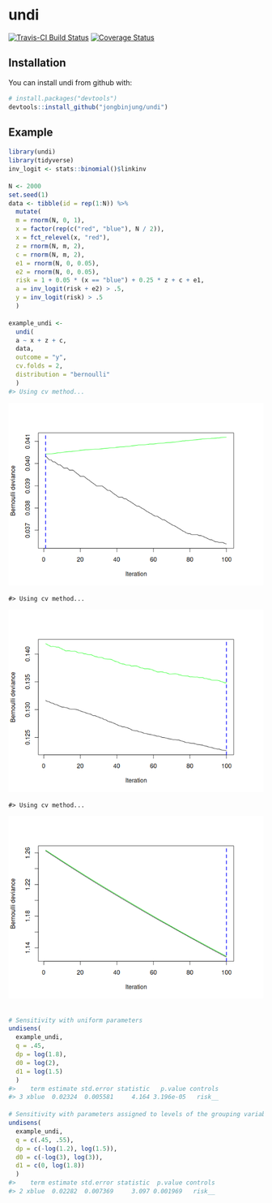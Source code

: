 
<!-- README.md is generated from README.Rmd. Please edit that file -->
undi
====

[![Travis-CI Build Status](https://travis-ci.org/jongbinjung/undi.svg?branch=master)](https://travis-ci.org/jongbinjung/undi) [![Coverage Status](https://img.shields.io/codecov/c/github/jongbinjung/undi/master.svg)](https://codecov.io/github/jongbinjung/undi?branch=master)

Installation
------------

You can install undi from github with:

``` r
# install.packages("devtools")
devtools::install_github("jongbinjung/undi")
```

Example
-------

``` r
library(undi)
library(tidyverse)
inv_logit <- stats::binomial()$linkinv

N <- 2000
set.seed(1)
data <- tibble(id = rep(1:N)) %>%
  mutate(
  m = rnorm(N, 0, 1),
  x = factor(rep(c("red", "blue"), N / 2)),
  x = fct_relevel(x, "red"),
  z = rnorm(N, m, 2),
  c = rnorm(N, m, 2),
  e1 = rnorm(N, 0, 0.05),
  e2 = rnorm(N, 0, 0.05),
  risk = 1 + 0.05 * (x == "blue") + 0.25 * z + c + e1,
  a = inv_logit(risk + e2) > .5,
  y = inv_logit(risk) > .5
  )

example_undi <-
  undi(
  a ~ x + z + c,
  data,
  outcome = "y",
  cv.folds = 2,
  distribution = "bernoulli"
  )
#> Using cv method...
```

![](README-unnamed-chunk-2-1.png)

    #> Using cv method...

![](README-unnamed-chunk-2-2.png)

    #> Using cv method...

![](README-unnamed-chunk-2-3.png)

``` r

# Sensitivity with uniform parameters
undisens(
  example_undi,
  q = .45,
  dp = log(1.8),
  d0 = log(2),
  d1 = log(1.5)
  )
#>    term estimate std.error statistic   p.value controls
#> 3 xblue  0.02324  0.005581     4.164 3.196e-05   risk__

# Sensitivity with parameters assigned to levels of the grouping variable
undisens(
  example_undi,
  q = c(.45, .55),
  dp = c(-log(1.2), log(1.5)),
  d0 = c(-log(3), log(3)),
  d1 = c(0, log(1.8))
  )
#>    term estimate std.error statistic  p.value controls
#> 2 xblue  0.02282  0.007369     3.097 0.001969   risk__
```
